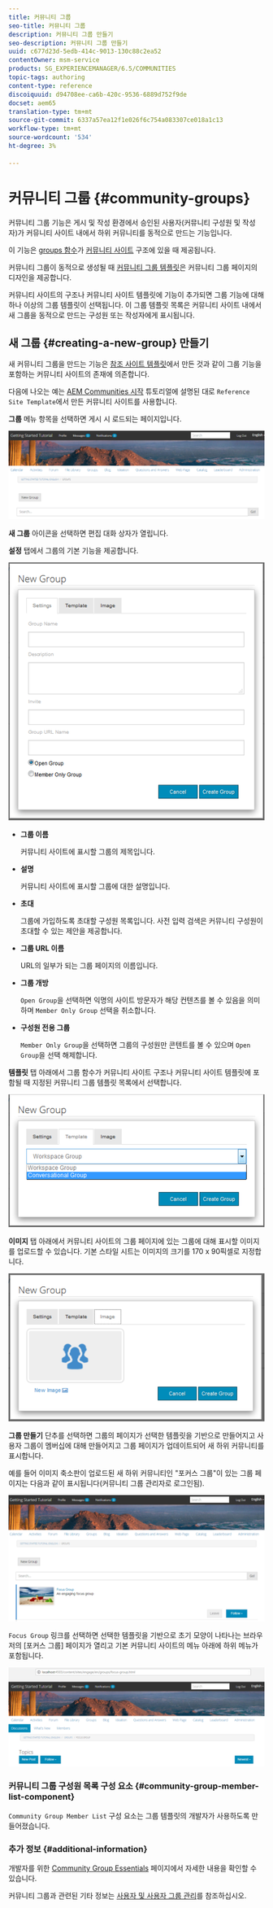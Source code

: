 ```yaml
---
title: 커뮤니티 그룹
seo-title: 커뮤니티 그룹
description: 커뮤니티 그룹 만들기
seo-description: 커뮤니티 그룹 만들기
uuid: c677d23d-5edb-414c-9013-130c88c2ea52
contentOwner: msm-service
products: SG_EXPERIENCEMANAGER/6.5/COMMUNITIES
topic-tags: authoring
content-type: reference
discoiquuid: d94708ee-ca6b-420c-9536-6889d752f9de
docset: aem65
translation-type: tm+mt
source-git-commit: 6337a57ea12f1e026f6c754a083307ce018a1c13
workflow-type: tm+mt
source-wordcount: '534'
ht-degree: 3%

---
```



# 커뮤니티 그룹 {#community-groups}

커뮤니티 그룹 기능은 게시 및 작성 환경에서 승인된 사용자(커뮤니티 구성원 및 작성자)가 커뮤니티 사이트 내에서 하위 커뮤니티를 동적으로 만드는 기능입니다.

이 기능은 [groups 함수](/help/communities/functions.md#groups-function)가 [커뮤니티 사이트](/help/communities/sites-console.md) 구조에 있을 때 제공됩니다.

커뮤니티 그룹이 동적으로 생성될 때 [커뮤니티 그룹 템플릿](/help/communities/tools-groups.md)은 커뮤니티 그룹 페이지의 디자인을 제공합니다.

커뮤니티 사이트의 구조나 커뮤니티 사이트 템플릿에 기능이 추가되면 그룹 기능에 대해 하나 이상의 그룹 템플릿이 선택됩니다. 이 그룹 템플릿 목록은 커뮤니티 사이트 내에서 새 그룹을 동적으로 만드는 구성원 또는 작성자에게 표시됩니다.

## 새 그룹 {#creating-a-new-group} 만들기

새 커뮤니티 그룹을 만드는 기능은 [참조 사이트 템플릿](/help/communities/sites.md)에서 만든 것과 같이 그룹 기능을 포함하는 커뮤니티 사이트의 존재에 의존합니다.

다음에 나오는 예는 [AEM Communities 시작](/help/communities/getting-started.md) 튜토리얼에 설명된 대로 `Reference Site Template`에서 만든 커뮤니티 사이트를 사용합니다.

**그룹** 메뉴 항목을 선택하면 게시 시 로드되는 페이지입니다.

![new-group](assets/new-group.png)

**새 그룹** 아이콘을 선택하면 편집 대화 상자가 열립니다.

**설정** 탭에서 그룹의 기본 기능을 제공합니다.

![group-settings](assets/group-settings.png)

* **그룹 이름**

   커뮤니티 사이트에 표시할 그룹의 제목입니다.

* **설명**

   커뮤니티 사이트에 표시할 그룹에 대한 설명입니다.

* **초대**

   그룹에 가입하도록 초대할 구성원 목록입니다. 사전 입력 검색은 커뮤니티 구성원이 초대할 수 있는 제안을 제공합니다.

* **그룹 URL 이름**

   URL의 일부가 되는 그룹 페이지의 이름입니다.

* **그룹 개방**

   `Open Group`을 선택하면 익명의 사이트 방문자가 해당 컨텐츠를 볼 수 있음을 의미하며 `Member Only Group` 선택을 취소합니다.

* **구성원 전용 그룹**

   `Member Only Group`을 선택하면 그룹의 구성원만 콘텐트를 볼 수 있으며 `Open Group`을 선택 해제합니다.

**템플릿** 탭 아래에서
그룹 함수가 커뮤니티 사이트 구조나 커뮤니티 사이트 템플릿에 포함될 때 지정된 커뮤니티 그룹 템플릿 목록에서 선택합니다.

![group-template](assets/group-template.png)

**이미지** 탭 아래에서 커뮤니티 사이트의 그룹 페이지에 있는 그룹에 대해 표시할 이미지를 업로드할 수 있습니다. 기본 스타일 시트는 이미지의 크기를 170 x 90픽셀로 지정합니다.

![group-image](assets/group-image.png)

**그룹 만들기** 단추를 선택하면 그룹의 페이지가 선택한 템플릿을 기반으로 만들어지고 사용자 그룹이 멤버십에 대해 만들어지고 그룹 페이지가 업데이트되어 새 하위 커뮤니티를 표시합니다.

예를 들어 이미지 축소판이 업로드된 새 하위 커뮤니티인 &quot;포커스 그룹&quot;이 있는 그룹 페이지는 다음과 같이 표시됩니다(커뮤니티 그룹 관리자로 로그인됨).

![group-page](assets/group-page.png)

`Focus Group` 링크를 선택하면 선택한 템플릿을 기반으로 초기 모양이 나타나는 브라우저의 [포커스 그룹] 페이지가 열리고 기본 커뮤니티 사이트의 메뉴 아래에 하위 메뉴가 포함됩니다.

![open-group-page](assets/open-group-page.png)

### 커뮤니티 그룹 구성원 목록 구성 요소 {#community-group-member-list-component}

`Community Group Member List` 구성 요소는 그룹 템플릿의 개발자가 사용하도록 만들어졌습니다.

### 추가 정보 {#additional-information}

개발자를 위한 [Community Group Essentials](/help/communities/essentials-groups.md) 페이지에서 자세한 내용을 확인할 수 있습니다.

커뮤니티 그룹과 관련된 기타 정보는 [사용자 및 사용자 그룹 관리](/help/communities/users.md)를 참조하십시오.
